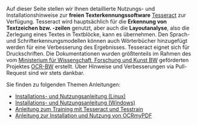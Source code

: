 Auf dieser Seite stellen wir Ihnen detaillierte Nutzungs- und Installationshinweise zur **freien Texterkennungssoftware** [Tesseract](https://tesseract-ocr.github.io/) zur Verfügung. Tesseract wird hauptsächlich für die **Erkennung von Textzeichen bzw. -zeilen** genutzt, aber auch die **Layoutanalyse**, also die Zerlegung eines Textes in Textblöcke, kann es übernehmen. Den Sprach- und Schrifterkennungsmodellen können auch Wörterbücher hinzugefügt werden für eine Verbesserung des Ergebnisses. Tesseract eignet sich für Druckschriften. Die Dokumentationen wurden größtenteils im Rahmen des vom [Ministerium für Wissenschaft, Forschung und Kunst BW](https://mwk.baden-wuerttemberg.de/de/startseite/) geförderten Projektes [OCR-BW](https://ocr-bw.bib.uni-mannheim.de/) erstellt. Über Hinweise und Verbesserungen via Pull-Request sind wir stets dankbar.

Sie finden zu folgenden Themen Anleitungen:

* [Installations- und Nutzungsanleitung (Linux)](https://github.com/UB-Mannheim/Tesseract_Dokumentation/blob/main/Tesseract_Doku_Linux.md)
* [Installations- und Nutzungsanleitung (Windows)](https://github.com/UB-Mannheim/Tesseract_Dokumentation/blob/main/Tesseract_Doku_Windows.md)
* [Anleitung zum Training mit Tesseract und Tesstrain](https://github.com/th-schmidt/training-with-tesseract)
* [Anleitung zur Installation und Nutzung von OCRmyPDF](./OCRmyPDF_Windows_und_Linux.md)
